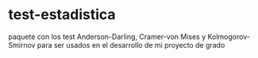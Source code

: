 # test-estadistica
paquete con los test Anderson-Darling, Cramer-von Mises y Kolmogorov-Smirnov para ser usados en el desarrollo de mi proyecto de grado
